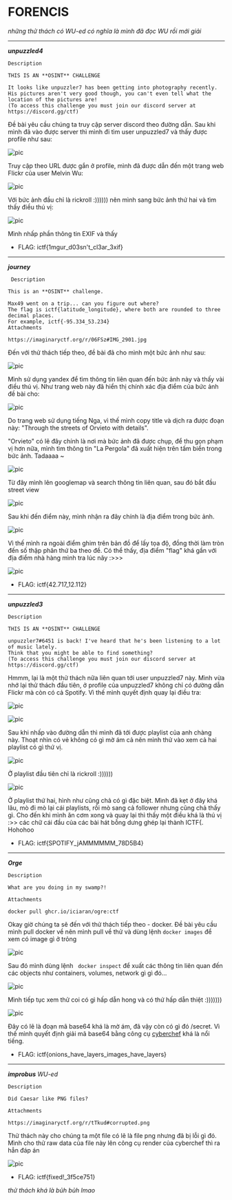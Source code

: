 # FORENCIS
_những thử thách có WU-ed có nghĩa là mình đã đọc WU rồi mới giải_
___
**_unpuzzled4_**
```
Description

THIS IS AN **OSINT** CHALLENGE

It looks like unpuzzler7 has been getting into photography recently. 
His pictures aren't very good though, you can't even tell what the location of the pictures are! 
(To access this challenge you must join our discord server at https://discord.gg/ctf)
```

Đề bài yêu cầu chúng ta truy cập server discord theo đường dẫn. Sau khi mình đã vào được server thì mình đi tìm user unpuzzled7 và thấy được profile như sau:


![pic](https://github.com/1259iknowthat/CTF-WRITEUPS/blob/main/Pictures/ictf2022/profile.png "profile")

Truy cập theo URL được gắn ở profile, mình đã được dẫn đến một trang web Flickr của user Melvin Wu:

![pic](https://github.com/1259iknowthat/CTF-WRITEUPS/blob/main/Pictures/ictf2022/flickr.png "flickr")

Với bức ảnh đầu chỉ là rickroll :)))))) nên mình sang bức ảnh thứ hai và tìm thấy điều thú vị:

![pic](https://github.com/1259iknowthat/CTF-WRITEUPS/blob/main/Pictures/ictf2022/flickr2.png "flickr2")


Mình nhấp phần thông tin EXIF và thấy 
- FLAG: ictf{1mgur_d03sn't_cl3ar_3xif}

___

**_journey_**
```
 Description

This is an **OSINT** challenge.

Max49 went on a trip... can you figure out where? 
The flag is ictf{latitude_longitude}, where both are rounded to three decimal places. 
For example, ictf{-95.334_53.234}
Attachments

https://imaginaryctf.org/r/06FSz#IMG_2901.jpg
```

Đến với thử thách tiếp theo, đề bài đã cho mình một bức ảnh như sau:

![pic](https://github.com/1259iknowthat/CTF-WRITEUPS/blob/main/Pictures/ictf2022/journey.jpg "journey")

Mình sử dụng yandex để tìm thông tin liên quan đến bức ảnh này và thấy vài điều thú vị.
Như trang web này đã hiển thị chính xác địa điểm của bức ảnh đề bài cho:

![pic](https://github.com/1259iknowthat/CTF-WRITEUPS/blob/main/Pictures/ictf2022/web.png "web")

Do trang web sử dụng tiếng Nga, vì thế mình copy title và dịch ra được đoạn này: "Through the streets of Orvieto with details".

"Orvieto" có lẽ đây chính là nơi mà bức ảnh đã được chụp, để thu gọn phạm vị hơn nữa, mình tìm thông tin "La Pergola" đã xuất hiện trên tấm biển trong bức ảnh. Tadaaaa ~ 

![pic](https://github.com/1259iknowthat/CTF-WRITEUPS/blob/main/Pictures/ictf2022/search.png "search")

Từ đây mình lên googlemap và search thông tin liên quan, sau đó bắt đầu street view

![pic](https://github.com/1259iknowthat/CTF-WRITEUPS/blob/main/Pictures/ictf2022/streetview.png "streetview")


Sau khi đến điểm này, mình nhận ra đây chính là địa điểm trong bức ảnh.

![pic](https://github.com/1259iknowthat/CTF-WRITEUPS/blob/main/Pictures/ictf2022/place.png "place")

Vì thế mình ra ngoài điểm ghim trên bản đồ để lấy tọa độ, đồng thời làm tròn đến số thập phân thứ ba theo đề. Có thể thấy, địa điểm "flag" khá gần với địa điểm nhà hàng mình tra lúc nãy :>>>

![pic](https://github.com/1259iknowthat/CTF-WRITEUPS/blob/main/Pictures/ictf2022/toado.png "place")

- FLAG: ictf{42.717_12.112}

___


**_unpuzzled3_**
```
Description

THIS IS AN **OSINT** CHALLENGE

unpuzzler7#6451 is back! I've heard that he's been listening to a lot of music lately. 
Think that you might be able to find something? 
(To access this challenge you must join our discord server at https://discord.gg/ctf)
```

Hmmm, lại là một thử thách nữa liên quan tới user unpuzzled7 này. Mình vừa nhớ lại thử thách đầu tiên, ở profile của unpuzzled7 không chỉ có đường dẫn Flickr mà còn có cả Spotify. Vì thế mình quyết định quay lại điều tra:

![pic](https://github.com/1259iknowthat/CTF-WRITEUPS/blob/main/Pictures/ictf2022/profile2.png "profile2")

![pic](https://github.com/1259iknowthat/CTF-WRITEUPS/blob/main/Pictures/ictf2022/music.png "music playlists")

Sau khi nhấp vào đường dẫn thì mình đã tới được playlist của anh chàng này. Thoạt nhìn có vẻ không có gì mờ ám cả nên mình thử vào xem cả hai playlist có gì thứ vị.

![pic](https://github.com/1259iknowthat/CTF-WRITEUPS/blob/main/Pictures/ictf2022/rickroll.png "rickroll")

Ở playlist đầu tiên chỉ là rickroll :))))))

![pic](https://github.com/1259iknowthat/CTF-WRITEUPS/blob/main/Pictures/ictf2022/flag.png "music2")

Ở playlist thứ hai, hình như cũng chả có gì đặc biệt. Mình đã kẹt ở đây khá lâu, mò đi mò lại cái playlists, rồi mò sang cả follower nhưng cũng chả thấy gì. Cho đến khi mình ăn cơm xong và quay lại thì thấy một điều khá là thú vị :>> các chữ cái đầu của các bài hát bỗng dưng ghép lại thành ICTF{. Hohohoo

- FLAG: ictf{SPOTIFY_jAMMMMMM_78D5B4}
____

**_Orge_**
```
Description

What are you doing in my swamp?!

Attachments

docker pull ghcr.io/iciaran/ogre:ctf
```
Okay giờ chúng ta sẽ đến với thử thách tiếp theo - docker. Đề bài yêu cầu mình pull docker về nên mình pull về thử và dùng lệnh ```docker images``` để xem có image gì ở trỏng

![pic](https://github.com/1259iknowthat/CTF-WRITEUPS/blob/main/Pictures/ictf2022/dockercmd.png "docker")

Sau đó mình dùng lệnh ``` docker inspect``` để xuất các thông tin liên quan đến các objects như containers, volumes, network gì gì đó...

![pic](https://github.com/1259iknowthat/CTF-WRITEUPS/blob/main/Pictures/ictf2022/docker.png "docker")

Mình tiếp tục xem thử coi có gì hấp dẫn hong và có thứ hấp dẫn thiệt :)))))))

![pic](https://github.com/1259iknowthat/CTF-WRITEUPS/blob/main/Pictures/ictf2022/secretcipher.png "secretcipher")

Đây có lẽ là đoạn mã base64 khá là mờ ám, đã vậy còn có gì đó /secret. Vì thế mình quyết định giải mã base64 bằng công cụ [cyberchef](https://cyberchef.org/) khá là nổi tiếng.

- FLAG: ictf{onions_have_layers_images_have_layers}

___

**_improbus_** _WU-ed_

```
Description

Did Caesar like PNG files?

Attachments

https://imaginaryctf.org/r/tTkud#corrupted.png
```
Thử thách này cho chúng ta một file có lẽ là file png nhưng đã bị lỗi gì đó. Mình cho thử raw data của file này lên công cụ render của cyberchef thì ra hẳn đáp án

![pic](https://github.com/1259iknowthat/CTF-WRITEUPS/blob/main/Pictures/ictf2022/improbus.png "improbus")

- FLAG: ictf{fixed!_3f5ce751}

*thử thách khá là bủh bủh lmao*






